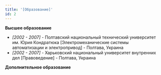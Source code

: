 ```yaml
---
title: '[Образование]'
id: 2
---
```


**Высшее образование**

- *[2002 - 2007]* - Полтавский национальный технический университет им. Юрия Кондратюка [Электромеханические системы автоматизации и электропривод] - Полтава, Украина
- *[2002 - 2007]* - Харьковский национальный университет внутренних дел [Правоведение] - Полтава, Украина



**Дополнительное образование**

